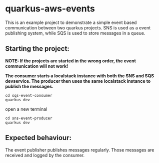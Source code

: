 # quarkus-aws-events

This is an example project to demonstrate a simple event based communication between two quarkus projects.
SNS is used as a event publishing system, while SQS is used to store messages in a queue.

## Starting the project:

**NOTE: If the projects are started in the wrong order, the event communication will not work!**

**The consumer starts a localstack instance with both the SNS and SQS devservice. 
The producer then uses the same localstack instance to publish the messages.**

```shell script
cd sqs-event-consumer
quarkus dev
```
open a new terminal
```shell script
cd sns-event-producer
quarkus dev
```

## Expected behaviour:
The event publisher publishes messages regularly. Those messages are received and logged by the consumer.